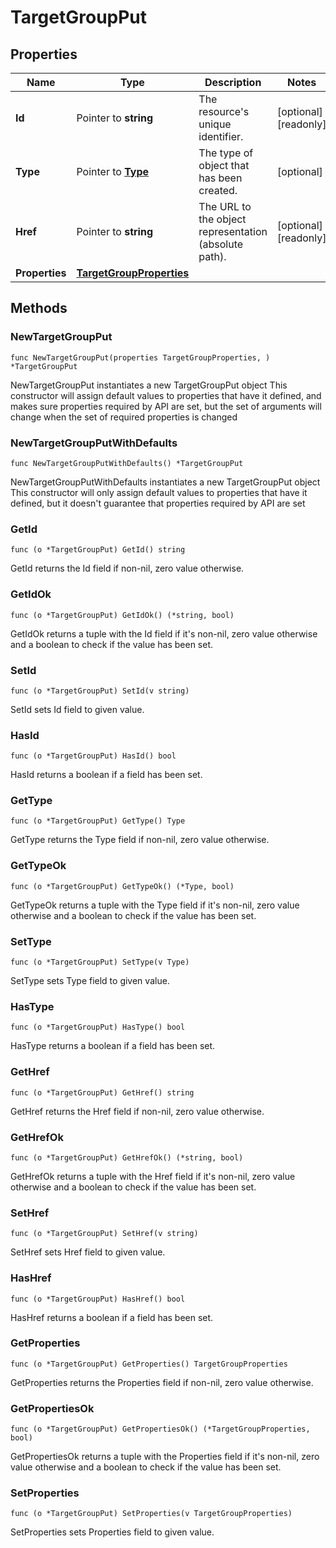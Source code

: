 # TargetGroupPut

## Properties

|Name | Type | Description | Notes|
|------------ | ------------- | ------------- | -------------|
|**Id** | Pointer to **string** | The resource&#39;s unique identifier. | [optional] [readonly] |
|**Type** | Pointer to [**Type**](Type.md) | The type of object that has been created. | [optional] |
|**Href** | Pointer to **string** | The URL to the object representation (absolute path). | [optional] [readonly] |
|**Properties** | [**TargetGroupProperties**](TargetGroupProperties.md) |  | |

## Methods

### NewTargetGroupPut

`func NewTargetGroupPut(properties TargetGroupProperties, ) *TargetGroupPut`

NewTargetGroupPut instantiates a new TargetGroupPut object
This constructor will assign default values to properties that have it defined,
and makes sure properties required by API are set, but the set of arguments
will change when the set of required properties is changed

### NewTargetGroupPutWithDefaults

`func NewTargetGroupPutWithDefaults() *TargetGroupPut`

NewTargetGroupPutWithDefaults instantiates a new TargetGroupPut object
This constructor will only assign default values to properties that have it defined,
but it doesn't guarantee that properties required by API are set

### GetId

`func (o *TargetGroupPut) GetId() string`

GetId returns the Id field if non-nil, zero value otherwise.

### GetIdOk

`func (o *TargetGroupPut) GetIdOk() (*string, bool)`

GetIdOk returns a tuple with the Id field if it's non-nil, zero value otherwise
and a boolean to check if the value has been set.

### SetId

`func (o *TargetGroupPut) SetId(v string)`

SetId sets Id field to given value.

### HasId

`func (o *TargetGroupPut) HasId() bool`

HasId returns a boolean if a field has been set.

### GetType

`func (o *TargetGroupPut) GetType() Type`

GetType returns the Type field if non-nil, zero value otherwise.

### GetTypeOk

`func (o *TargetGroupPut) GetTypeOk() (*Type, bool)`

GetTypeOk returns a tuple with the Type field if it's non-nil, zero value otherwise
and a boolean to check if the value has been set.

### SetType

`func (o *TargetGroupPut) SetType(v Type)`

SetType sets Type field to given value.

### HasType

`func (o *TargetGroupPut) HasType() bool`

HasType returns a boolean if a field has been set.

### GetHref

`func (o *TargetGroupPut) GetHref() string`

GetHref returns the Href field if non-nil, zero value otherwise.

### GetHrefOk

`func (o *TargetGroupPut) GetHrefOk() (*string, bool)`

GetHrefOk returns a tuple with the Href field if it's non-nil, zero value otherwise
and a boolean to check if the value has been set.

### SetHref

`func (o *TargetGroupPut) SetHref(v string)`

SetHref sets Href field to given value.

### HasHref

`func (o *TargetGroupPut) HasHref() bool`

HasHref returns a boolean if a field has been set.

### GetProperties

`func (o *TargetGroupPut) GetProperties() TargetGroupProperties`

GetProperties returns the Properties field if non-nil, zero value otherwise.

### GetPropertiesOk

`func (o *TargetGroupPut) GetPropertiesOk() (*TargetGroupProperties, bool)`

GetPropertiesOk returns a tuple with the Properties field if it's non-nil, zero value otherwise
and a boolean to check if the value has been set.

### SetProperties

`func (o *TargetGroupPut) SetProperties(v TargetGroupProperties)`

SetProperties sets Properties field to given value.





